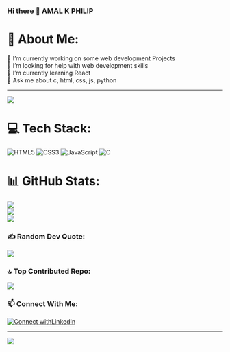 ### Hi there 👋 AMAL K PHILIP

# 💫 About Me:
🔭 I’m currently working on some web development Projects<br>🤝 I’m looking for help with web development skills<br>🌱 I’m currently learning React<br>💬 Ask me about c, html, css, js, python

---
[![](https://visitcount.itsvg.in/api?id=amal-k04&icon=0&color=0)](https://visitcount.itsvg.in)

# 💻 Tech Stack:
![HTML5](https://img.shields.io/badge/html5-%23E34F26.svg?style=plastic&logo=html5&logoColor=white) ![CSS3](https://img.shields.io/badge/css3-%231572B6.svg?style=plastic&logo=css3&logoColor=white) ![JavaScript](https://img.shields.io/badge/javascript-%23323330.svg?style=plastic&logo=javascript&logoColor=%23F7DF1E) ![C](https://img.shields.io/badge/c-%2300599C.svg?style=plastic&logo=c&logoColor=white)
# 📊 GitHub Stats:
![](https://github-readme-stats.vercel.app/api?username=amal-k04&theme=vue-dark&hide_border=false&include_all_commits=true&count_private=true)<br/>
![](https://github-readme-streak-stats.herokuapp.com/?user=amal-k04&theme=vue-dark&hide_border=false)<br/>
![](https://github-readme-stats.vercel.app/api/top-langs/?username=amal-k04&theme=vue-dark&hide_border=false&include_all_commits=true&count_private=true&layout=compact)

### ✍️ Random Dev Quote:
![](https://quotes-github-readme.vercel.app/api?type=horizontal&theme=radical)

### 🔝 Top Contributed Repo:
![](https://github-contributor-stats.vercel.app/api?username=amal-k04&limit=5&theme=dark&combine_all_yearly_contributions=true)

### 📫 Connect With Me:
[![Connect withLinkedIn](https://img.shields.io/badge/LinkedIn-blue?style=flat&logo=linkedin)](https://www.linkedin.com/in/amal-k-philip-485863343/)

---
[![](https://visitcount.itsvg.in/api?id=amal-k04&icon=0&color=0)](https://visitcount.itsvg.in)
